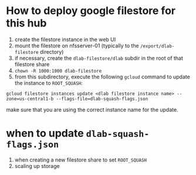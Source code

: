 # How to deploy google filestore for this hub

1. create the filestore instance in the web UI
2. mount the filestore on nfsserver-01 (typically to the `/export/dlab-filestore` directory)
3. if necessary, create the `dlab-filestore/dlab` subdir in the root of that filestore share
4. `chown -R 1000:1000 dlab-filestore`
5. from this subdirectory, execute the following `gcloud` command to update the instance to `ROOT_SQUASH`:
```
gcloud filestore instances update <dlab filestore instance name> --zone=us-central1-b --flags-file=dlab-squash-flags.json
```

make sure that you are using the correct instance name for the update.

# when to update `dlab-squash-flags.json`

1. when creating a new filestore share to set `ROOT_SQUASH`
2. scaling up storage
